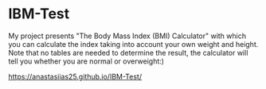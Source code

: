 # IBM-Test

My project presents "The Body Mass Index (BMI) Calculator" with which you can calculate the index taking into account your own weight and height.
Note that no tables are needed to determine the result, the calculator will tell you whether you are normal or overweight:)


https://anastasiias25.github.io/IBM-Test/
